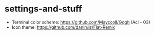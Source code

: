 # settings-and-stuff

- Terminal color scheme: https://github.com/Mayccoll/Gogh (Aci - 03)
- Icon theme: https://github.com/daniruiz/Flat-Remix

